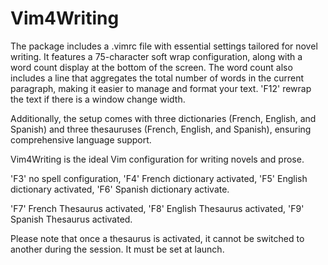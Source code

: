 # Vim4Writing

The package includes a .vimrc file with essential settings tailored for novel writing. It features a 75-character soft wrap configuration, along with a word count display at the bottom of the screen. The word count also includes a line that aggregates the total number of words in the current paragraph, making it easier to manage and format your text. 'F12' rewrap the text if there is a window change width.

Additionally, the setup comes with three dictionaries (French, English, and Spanish) and three thesauruses (French, English, and Spanish), ensuring comprehensive language support.

Vim4Writing is the ideal Vim configuration for writing novels and prose.

'F3' no spell configuration,
'F4' French dictionary activated,
'F5' English dictionary activated,
'F6' Spanish dictionary activate.

'F7' French Thesaurus activated,
'F8' English Thesaurus activated,
'F9' Spanish Thesaurus activated.

Please note that once a thesaurus is activated, it cannot be switched to another during the session. It must be set at launch.
